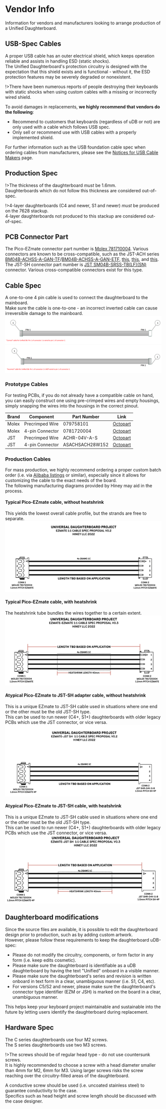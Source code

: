 # Vendor Info

Information for vendors and manufacturers looking to arrange production of a Unified Daughterboard.


## USB-Spec Cables
A proper USB cable has an outer electrical shield, which keeps operation reliable and assists in handling ESD (static shocks).  
The Unified Daughterboard's protection circuitry is designed with the expectation that this shield exists and is functional - without it, the ESD protection features may be severely degraded or nonexistent.  

!>There have been numerous reports of people destroying their keyboards with static shocks when using custom cables with a missing or incorrectly wired shield.

To avoid damages in replacements, **we highly recommend that vendors do the following**:
  
* Recommend to customers that keyboards (regardless of uDB or not) are only used with a cable which follows USB spec.  
* Only sell or recommend use with USB cables with a properly implemented shield.  

For further information such as the USB foundation cable spec when ordering cables from manufacturers, please see the [Notices for USB Cable Makers](info-cable-maker.md) page.


## Production Spec
!>The thickness of the daughterboard *must* be 1.6mm.  
Daughterboards which do not follow this thickness are considered out-of-spec.  

!>4-layer daughterboards (C4 and newer, S1 and newer) *must* be produced on the 7628 stackup.  
4-layer daughterboards not produced to this stackup are considered out-of-spec.  


## PCB Connector Part

The Pico-EZmate connector part number is [Molex 781710004](https://www.digikey.com/en/products/detail/molex/0781710004/2424925). Various connectors are known to be cross-compatible, such as the JST-ACH series [BM04B-ACHSS-A-GAN-TF](https://www.digikey.com/en/products/detail/jst-sales-america-inc/BM04B-ACHSS-A-GAN-TF-LF-SN/1647790)/[BM04B-ACHSS-A-GAN-ETF](https://www.digikey.com/en/products/detail/jst-sales-america-inc/BM04B-ACHSS-A-GAN-ETF-LF-SN/10240659), [this](https://www.lcsc.com/product-detail/Wire-To-Board-Wire-To-Wire-Connector_XFCN-M1201RS-04-BK_C2840019.html), [this](https://www.lcsc.com/product-detail/Wire-To-Board-Wire-To-Wire-Connector_XKB-Connectivity-X1224WRS-04-LPV01_C528030.html), and [this](https://www.lcsc.com/product-detail/Wire-To-Board-Wire-To-Wire-Connector_HCTL-HC-1-2-4PWT_C2997427.html).  
The JST-SH connector part number is [JST SM04B-SRSS-TB(LF)(SN)](https://www.digikey.com/en/products/detail/jst-sales-america-inc/SM04B-SRSS-TB-LF-SN/926875) connector. Various cross-compatible connectors exist for this type.  


## Cable Spec

A one-to-one 4 pin cable is used to connect the daughterboard to the mainboard.  
Make sure the cable is one-to-one - an incorrect inverted cable can cause irreversible damage to the mainboard.
![Correct cable diagram](/_media/jst-correct.png ':size=900')
![Incorrect cable diagram](/_media/jst-incorrect.png ':size=900')

### Prototype Cables

For testing PCBs, if you do not already have a compatible cable on hand, you can easily construct one using pre-crimped wires and empty housings, simply snapping the wires into the housings in the correct pinout.

| Brand | Component | Part Number | Link |
| -------- | -------- | -------- | ---------------|
| Molex     | Precrimped Wire     | 079758101     |[Octopart](https://octopart.com/search?q=0797581010&currency=USD&specs=0)
| Molex     | 4-pin Connector     | 0781720004     |[Octopart](https://octopart.com/search?q=0781720004&currency=USD&specs=0)
| JST     | Precrimped Wire     | ACHR-04V-A-S     | [Octopart](https://octopart.com/search?q=ACHR-04V-A-S&currency=USD&specs=0)
| JST     | 4-pin Connector     | ASACHSACH28W152     | [Octopart](https://octopart.com/search?q=ASACHSACH28W152&currency=USD&specs=0)

### Production Cables

For mass production, we highly recommend ordering a proper custom batch order (i.e. via [Alibaba listings](https://www.alibaba.com/product-detail/Customized-Molex-EZmate-to-Molex-EZmate_1600697379284.html) or similar), especially since it allows for customizing the cable to the exact needs of the board.  
The following manufacturing diagrams provided by Hiney may aid in the process.
  
#### Typical Pico-EZmate cable, without heatshrink  
This yields the lowest overall cable profile, but the strands are free to separate.  
![Diagram](/_media/Diagram-Cable-EZmate-NoHeatshrink.png ':size=700')
  

#### Typical Pico-EZmate cable, with heatshrink  
The heatshrink tube bundles the wires together to a certain extent.  
![Diagram](/_media/Diagram-Cable-EZmate-Heatshrink.png ':size=700')
  
  
#### Atypical Pico-EZmate to JST-SH adapter cable, without heatshrink  
This is a unique EZmate to JST-SH cable used in situations where one end or the other must be the old JST-SH type.  
This can be used to run newer (C4+, S1+) daughterboards with older legacy PCBs which use the JST connector, or vice versa.  
![Diagram](/_media/Diagram-Cable-EZmateToJST-NoHeatshrink.png ':size=700')
  

#### Atypical Pico-EZmate to JST-SH cable, with heatshrink  
This is a unique EZmate to JST-SH cable used in situations where one end or the other must be the old JST-SH type.  
This can be used to run newer (C4+, S1+) daughterboards with older legacy PCBs which use the JST connector, or vice versa.  
![Diagram](/_media/Diagram-Cable-EZmateToJST-Heatshrink.png ':size=700')
  

## Daughterboard modifications
Since the source files are available, it is possible to edit the daughterboard design prior to production, such as by adding custom artwork.  
However, please follow these requirements to keep the daughterboard uDB-spec:  
- Please do not modify the circuitry, components, or form factor in any form (i.e. keep edits cosmetic).
- Please make sure the daughterboard is identifiable as a uDB daughterboard by having the text "Unified" onboard in a visible manner.
- Please make sure the daughterboard's series and revision is written onboard in text form in a clear, unambiguous manner (i.e. S1, C4, etc).  
- For versions C5/S2 and newer, please make sure the daughterboard's connector type identifier (EZM or JSH) is marked on the board in a clear, unambiguous manner.

This helps keep your keyboard project maintainable and sustainable into the future by letting users identify the daughterboard during replacement.


## Hardware Spec

The C series daughterboards use four M2 screws.  
The S series daughterboards use two M3 screws.  
  
!>The screws should be of regular head type - do not use countersunk screws.  
It is highly recommended to choose a screw with a head diameter smaller than 4mm for M2, 6mm for M3. Using larger screws risks the screw reaching over the circuitry-filled areas of the daughterboard.
  
A conductive screw should be used (i.e. uncoated stainless steel) to guarantee conductivity to the case.  
Specifics such as head height and screw length should be discussed with the case designer.  
